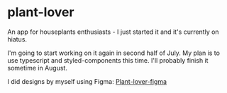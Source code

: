 # plant-lover
An app for houseplants enthusiasts - I just started it and it's currently on hiatus.

I'm going to start working on it again in second half of July. My plan is to use typescript and styled-components this time. I'll probably finish it sometime in August.

I did designs by myself using Figma: [Plant-lover-figma](https://www.figma.com/file/KkBybmH7Grv5gywuKa9XBX/plant_lover?type=design&node-id=15%3A2016&mode=design&t=V9dc1O9ZaRSkjoj2-1)
